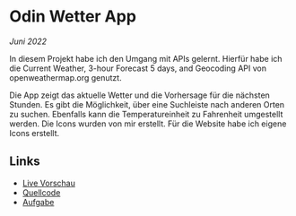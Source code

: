 # Odin Wetter App 

*Juni 2022*

In diesem Projekt habe ich den Umgang mit APIs gelernt. Hierfür habe ich die Current Weather, 3-hour Forecast 5 days, and Geocoding API von openweathermap.org genutzt. 

Die App zeigt das aktuelle Wetter und die Vorhersage für die nächsten Stunden. Es gibt die Möglichkeit, über eine Suchleiste nach anderen Orten zu suchen. Ebenfalls kann die Temperatureinheit zu Fahrenheit umgestellt werden. Die Icons wurden von mir erstellt.
Für die Website habe ich eigene Icons erstellt. 

## Links

- [Live Vorschau](https://tomsoerr.github.io/odin-weather-app/)
- [Quellcode](https://github.com/TomSoerr/odin-weather-app)
- [Aufgabe](https://www.theodinproject.com/lessons/node-path-javascript-weather-app)


